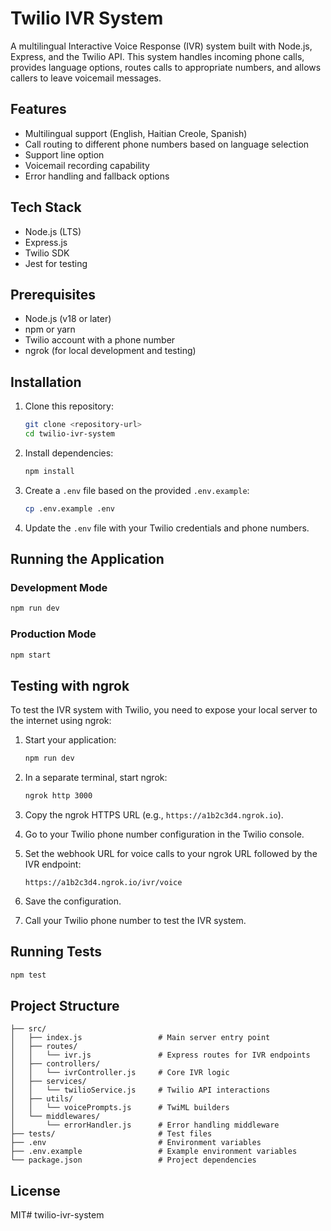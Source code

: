 # Twilio IVR System

A multilingual Interactive Voice Response (IVR) system built with Node.js, Express, and the Twilio API. This system handles incoming phone calls, provides language options, routes calls to appropriate numbers, and allows callers to leave voicemail messages.

## Features

- Multilingual support (English, Haitian Creole, Spanish)
- Call routing to different phone numbers based on language selection
- Support line option
- Voicemail recording capability
- Error handling and fallback options

## Tech Stack

- Node.js (LTS)
- Express.js
- Twilio SDK
- Jest for testing

## Prerequisites

- Node.js (v18 or later)
- npm or yarn
- Twilio account with a phone number
- ngrok (for local development and testing)

## Installation

1. Clone this repository:
   ```bash
   git clone <repository-url>
   cd twilio-ivr-system
   ```

2. Install dependencies:
   ```bash
   npm install
   ```

3. Create a `.env` file based on the provided `.env.example`:
   ```bash
   cp .env.example .env
   ```

4. Update the `.env` file with your Twilio credentials and phone numbers.

## Running the Application

### Development Mode

```bash
npm run dev
```

### Production Mode

```bash
npm start
```

## Testing with ngrok

To test the IVR system with Twilio, you need to expose your local server to the internet using ngrok:

1. Start your application:
   ```bash
   npm run dev
   ```

2. In a separate terminal, start ngrok:
   ```bash
   ngrok http 3000
   ```

3. Copy the ngrok HTTPS URL (e.g., `https://a1b2c3d4.ngrok.io`).

4. Go to your Twilio phone number configuration in the Twilio console.

5. Set the webhook URL for voice calls to your ngrok URL followed by the IVR endpoint:
   ```
   https://a1b2c3d4.ngrok.io/ivr/voice
   ```

6. Save the configuration.

7. Call your Twilio phone number to test the IVR system.

## Running Tests

```bash
npm test
```

## Project Structure

```
├── src/
│   ├── index.js                 # Main server entry point
│   ├── routes/
│   │   └── ivr.js               # Express routes for IVR endpoints
│   ├── controllers/
│   │   └── ivrController.js     # Core IVR logic
│   ├── services/
│   │   └── twilioService.js     # Twilio API interactions
│   ├── utils/
│   │   └── voicePrompts.js      # TwiML builders
│   └── middlewares/
│       └── errorHandler.js      # Error handling middleware
├── tests/                       # Test files
├── .env                         # Environment variables
├── .env.example                 # Example environment variables
└── package.json                 # Project dependencies
```

## License

MIT#   t w i l i o - i v r - s y s t e m  
 